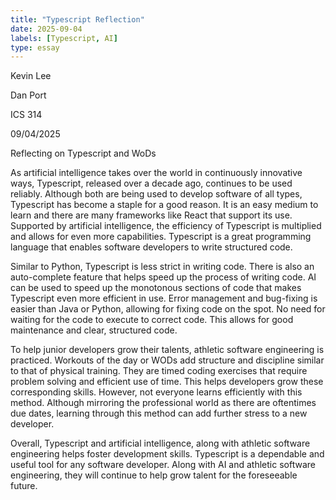```yaml
---
title: "Typescript Reflection"
date: 2025-09-04
labels: [Typescript, AI]
type: essay
---
```

Kevin Lee

Dan Port

ICS 314

09/04/2025


Reflecting on Typescript and WoDs

As artificial intelligence takes over the world in continuously innovative ways, Typescript, released over a decade ago, continues to be used reliably. Although both are being used to develop software of all types, Typescript has become a staple for a good reason. It is an easy medium to learn and there are many frameworks like React that support its use. Supported by artificial intelligence, the efficiency of Typescript is multiplied and allows for even more capabilities. Typescript is a great programming language that enables software developers to write structured code.

Similar to Python, Typescript is less strict in writing code. There is also an auto-complete feature that helps speed up the process of writing code. AI can be used to speed up the monotonous sections of code that makes Typescript even more efficient in use. Error management and bug-fixing is easier than Java or Python, allowing for fixing code on the spot. No need for waiting for the code to execute to correct code. This allows for good maintenance and clear, structured code.

To help junior developers grow their talents, athletic software engineering is practiced. Workouts of the day or WODs add structure and discipline similar to that of physical training. They are timed coding exercises that require problem solving and efficient use of time. This helps developers grow these corresponding skills. However, not everyone learns efficiently with this method. Although mirroring the professional world as there are oftentimes due dates, learning through this method can add further stress to a new developer. 

Overall, Typescript and artificial intelligence, along with athletic software engineering helps foster development skills. Typescript is a dependable and useful tool for any software developer. Along with AI and athletic software engineering, they will continue to help grow talent for the foreseeable future.

